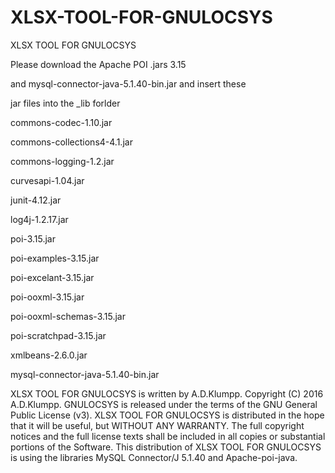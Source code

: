 # XLSX-TOOL-FOR-GNULOCSYS
XLSX TOOL FOR GNULOCSYS

Please download the Apache POI .jars 3.15 

and mysql-connector-java-5.1.40-bin.jar and insert these

jar files into the _lib forlder


commons-codec-1.10.jar

commons-collections4-4.1.jar

commons-logging-1.2.jar

curvesapi-1.04.jar

junit-4.12.jar

log4j-1.2.17.jar

poi-3.15.jar

poi-examples-3.15.jar

poi-excelant-3.15.jar

poi-ooxml-3.15.jar

poi-ooxml-schemas-3.15.jar

poi-scratchpad-3.15.jar

xmlbeans-2.6.0.jar


mysql-connector-java-5.1.40-bin.jar


XLSX TOOL FOR GNULOCSYS is written by A.D.Klumpp. Copyright (C) 2016 A.D.Klumpp. 
GNULOCSYS is released under the terms of the GNU General Public License (v3). 
XLSX TOOL FOR GNULOCSYS is distributed in the hope that it will be useful, but WITHOUT ANY WARRANTY. 
The full copyright notices and the full license texts shall be included in all copies or substantial portions of the Software. 
This distribution of XLSX TOOL FOR GNULOCSYS is using the libraries MySQL Connector/J 5.1.40 and Apache-poi-java. 




